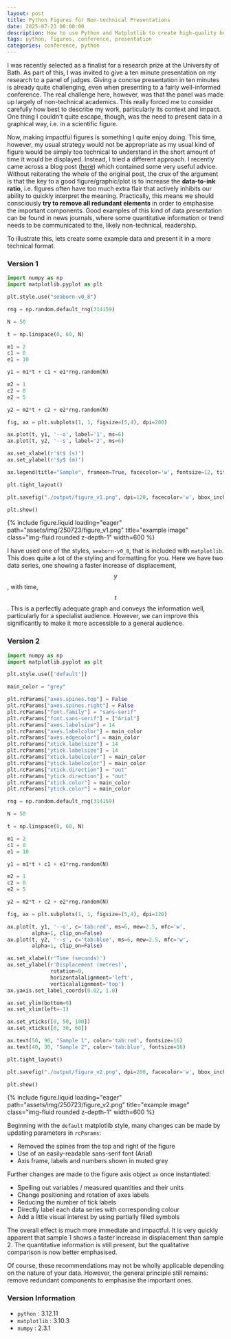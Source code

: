 ```yaml
---
layout: post
title: Python Figures for Non-technical Presentations
date: 2025-07-23 00:00:00
description: How to use Python and Matplotlib to create high-quality but accessible figures for non-technical audiences
tags: python, figures, conference, presentation
categories: conference, python
---
```


I was recently selected as a finalist for a research prize at the University of Bath. As part of this, I was invited to give a ten minute presentation on my research to a panel of judges. Giving a concise presentation in ten minutes is already quite challenging, even when presenting to a fairly well-informed conference. The real challenge here, however, was that the panel was made up largely of non-technical academics. This really forced me to consider carefully how best to describe my work, particularly its context and impact. One thing I couldn't quite escape, though, was the need to present data in a graphical way, i.e. in a scientific figure.

Now, making impactful figures is something I quite enjoy doing. This time, however, my usual strategy would not be appropriate as my usual kind of figure would be simply too technical to understand in the short amount of time it would be displayed. Instead, I tried a different approach. I recently came across a blog post ([here](https://www.darkhorseanalytics.com/blog/data-looks-better-naked)) which contained some very useful advice. Without reiterating the whole of the original post, the crux of the argument is that the key to a good figure/graphic/plot is to increase the **data-to-ink ratio**, i.e. figures often have too much extra flair that actively inhibits our ability to quickly interpret the meaning. Practically, this means we should consciously **try to remove all redundant elements** in order to emphasise the important components. Good examples of this kind of data presentation can be found in news journals, where some quantitative information or trend needs to be communicated to the, likely non-technical, readership.

To illustrate this, lets create some example data and present it in a more technical format.

### Version 1

```python
import numpy as np
import matplotlib.pyplot as plt

plt.style.use("seaborn-v0_8")

rng = np.random.default_rng(314159)

N = 50

t = np.linspace(0, 60, N)

m1 = 2
c1 = 0
e1 = 10

y1 = m1*t + c1 + e1*rng.random(N)

m2 = 1
c2 = 0
e2 = 5

y2 = m2*t + c2 + e2*rng.random(N)

fig, ax = plt.subplots(1, 1, figsize=(5,4), dpi=200)

ax.plot(t, y1, '--o', label='1', ms=6)
ax.plot(t, y2, '--s', label='2', ms=6)

ax.set_xlabel(r'$t$ (s)')
ax.set_ylabel(r'$y$ (m)')

ax.legend(title="Sample", frameon=True, facecolor='w', fontsize=12, title_fontsize=12)

plt.tight_layout()

plt.savefig("./output/figure_v1.png", dpi=120, facecolor='w', bbox_inches='tight')

plt.show()
```

<!-- ![[assets/img/250723/figure_v1.png]] -->

{% include figure.liquid loading="eager" path="assets/img/250723/figure_v1.png" title="example image" class="img-fluid rounded z-depth-1" width=600 %}

I have used one of the styles, `seaborn-v0_8`, that is included with `matplotlib`. This does quite a lot of the styling and formatting for you. Here we have two data series, one showing a faster increase of displacement, $$y$$, with time, $$t$$. This is a perfectly adequate graph and conveys the information well, particularly for a specialist audience. However, we can improve this significantly to make it more accessible to a general audience.

### Version 2

```python
import numpy as np
import matplotlib.pyplot as plt

plt.style.use(['default'])

main_color = "grey"

plt.rcParams["axes.spines.top"] = False
plt.rcParams["axes.spines.right"] = False
plt.rcParams["font.family"] = "sans-serif"
plt.rcParams["font.sans-serif"] = ["Arial"]
plt.rcParams["axes.labelsize"] = 14
plt.rcParams["axes.labelcolor"] = main_color
plt.rcParams["axes.edgecolor"] = main_color
plt.rcParams["xtick.labelsize"] = 14
plt.rcParams["ytick.labelsize"] = 14
plt.rcParams["xtick.labelcolor"] = main_color
plt.rcParams["ytick.labelcolor"] = main_color
plt.rcParams["xtick.direction"] = "out"
plt.rcParams["ytick.direction"] = "out"
plt.rcParams["xtick.color"] = main_color
plt.rcParams["ytick.color"] = main_color

rng = np.random.default_rng(314159)

N = 50

t = np.linspace(0, 60, N)

m1 = 2
c1 = 0
e1 = 10

y1 = m1*t + c1 + e1*rng.random(N)

m2 = 1
c2 = 0
e2 = 5

y2 = m2*t + c2 + e2*rng.random(N)

fig, ax = plt.subplots(1, 1, figsize=(5,4), dpi=120)

ax.plot(t, y1, '--o', c='tab:red', ms=6, mew=2.5, mfc='w',
        alpha=1, clip_on=False)
ax.plot(t, y2, '--s', c='tab:blue', ms=6, mew=2.5, mfc='w',
        alpha=1, clip_on=False)

ax.set_xlabel(r'Time (seconds)')
ax.set_ylabel(r'Displacement (metres)',
              rotation=0,
              horizontalalignment='left',
              verticalalignment='top')
ax.yaxis.set_label_coords(0.02, 1.0)

ax.set_ylim(bottom=0)
ax.set_xlim(left=-1)

ax.set_yticks([0, 50, 100])
ax.set_xticks([0, 30, 60])

ax.text(50, 90, "Sample 1", color='tab:red', fontsize=16)
ax.text(40, 30, "Sample 2", color='tab:blue', fontsize=16)

plt.tight_layout()

plt.savefig("./output/figure_v2.png", dpi=200, facecolor='w', bbox_inches='tight')

plt.show()
```

<!-- ![[assets/img/250723/figure_v2.png]] -->

{% include figure.liquid loading="eager" path="assets/img/250723/figure_v2.png" title="example image" class="img-fluid rounded z-depth-1" width=600 %}

Beginning with the `default` matplotlib style, many changes can be made by updating parameters in `rcParams`:
- Removed the spines from the top and right of the figure
- Use of an easily-readable sans-serif font (Arial)
- Axis frame, labels and numbers shown in muted grey

Further changes are made to the figure axis object `ax` once instantiated:
- Spelling out variables / measured quantities and their units
- Change positioning and rotation of axes labels
- Reducing the number of tick labels
- Directly label each data series with corresponding colour
- Add a little visual interest by using partially filled symbols

The overall effect is much more immediate and impactful. It is very quickly apparent that sample 1 shows a faster increase in displacement than sample 2. The quantitative information is still present, but the qualitative comparison is now better emphasised.

Of course, these recommendations may not be wholly applicable depending on the nature of your data. However, the general principle still remains: remove redundant components to emphasise the important ones.

### Version Information
- `python` : 3.12.11
- `matplotlib` : 3.10.3
- `numpy` : 2.3.1